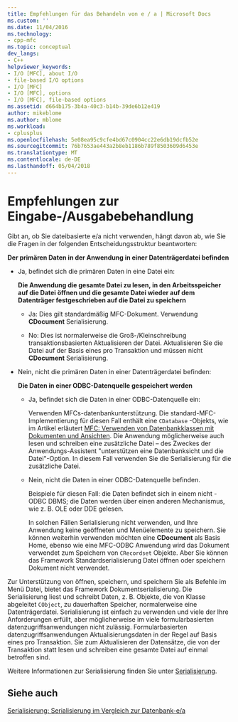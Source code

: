 ```yaml
---
title: Empfehlungen für das Behandeln von e / a | Microsoft Docs
ms.custom: ''
ms.date: 11/04/2016
ms.technology:
- cpp-mfc
ms.topic: conceptual
dev_langs:
- C++
helpviewer_keywords:
- I/O [MFC], about I/O
- file-based I/O options
- I/O [MFC]
- I/O [MFC], options
- I/O [MFC], file-based options
ms.assetid: d664b175-3b4a-40c3-b14b-39de6b12e419
author: mikeblome
ms.author: mblome
ms.workload:
- cplusplus
ms.openlocfilehash: 5e08ea95c9cfe4bd67c0904cc22e6db19dcfb52e
ms.sourcegitcommit: 76b7653ae443a2b8eb1186b789f8503609d6453e
ms.translationtype: MT
ms.contentlocale: de-DE
ms.lasthandoff: 05/04/2018
---
```

# <a name="recommendations-for-handling-inputoutput"></a>Empfehlungen zur Eingabe-/Ausgabebehandlung
Gibt an, ob Sie dateibasierte e/a nicht verwenden, hängt davon ab, wie Sie die Fragen in der folgenden Entscheidungsstruktur beantworten:  
  
 **Der primären Daten in der Anwendung in einer Datenträgerdatei befinden**  
  
-   Ja, befindet sich die primären Daten in eine Datei ein:  
  
     **Die Anwendung die gesamte Datei zu lesen, in den Arbeitsspeicher auf die Datei öffnen und die gesamte Datei wieder auf dem Datenträger festgeschrieben auf die Datei zu speichern**  
  
    -   Ja: Dies gilt standardmäßig MFC-Dokument. Verwendung **CDocument** Serialisierung.  
  
    -   No: Dies ist normalerweise die Groß-/Kleinschreibung transaktionsbasierten Aktualisieren der Datei. Aktualisieren Sie die Datei auf der Basis eines pro Transaktion und müssen nicht **CDocument** Serialisierung.  
  
-   Nein, nicht die primären Daten in einer Datenträgerdatei befinden:  
  
     **Die Daten in einer ODBC-Datenquelle gespeichert werden**  
  
    -   Ja, befindet sich die Daten in einer ODBC-Datenquelle ein:  
  
         Verwenden MFCs-datenbankunterstützung. Die standard-MFC-Implementierung für diesen Fall enthält eine `CDatabase` -Objekts, wie im Artikel erläutert [MFC: Verwenden von Datenbankklassen mit Dokumenten und Ansichten](../data/mfc-using-database-classes-with-documents-and-views.md). Die Anwendung möglicherweise auch lesen und schreiben eine zusätzliche Datei – des Zweckes der Anwendungs-Assistent "unterstützen eine Datenbanksicht und die Datei"-Option. In diesem Fall verwenden Sie die Serialisierung für die zusätzliche Datei.  
  
    -   Nein, nicht die Daten in einer ODBC-Datenquelle befinden.  
  
         Beispiele für diesen Fall: die Daten befindet sich in einem nicht - ODBC DBMS; die Daten werden über einen anderen Mechanismus, wie z. B. OLE oder DDE gelesen.  
  
         In solchen Fällen Serialisierung nicht verwenden, und Ihre Anwendung keine geöffneten und Menüelemente zu speichern. Sie können weiterhin verwenden möchten eine **CDocument** als Basis Home, ebenso wie eine MFC-ODBC Anwendung wird das Dokument verwendet zum Speichern von `CRecordset` Objekte. Aber Sie können das Framework Standardserialisierung Datei öffnen oder speichern Dokument nicht verwendet.  
  
 Zur Unterstützung von öffnen, speichern, und speichern Sie als Befehle im Menü Datei, bietet das Framework Dokumentserialisierung. Die Serialisierung liest und schreibt Daten, z. B. Objekte, die von Klasse abgeleitet `CObject`, zu dauerhaften Speicher, normalerweise eine Datenträgerdatei. Serialisierung ist einfach zu verwenden und viele der Ihre Anforderungen erfüllt, aber möglicherweise im viele formularbasierten datenzugriffsanwendungen nicht zulässig. Formularbasierten datenzugriffsanwendungen Aktualisierungsdaten in der Regel auf Basis eines pro Transaktion. Sie zum Aktualisieren der Datensätze, die von der Transaktion statt lesen und schreiben eine gesamte Datei auf einmal betroffen sind.  
  
 Weitere Informationen zur Serialisierung finden Sie unter [Serialisierung](../mfc/serialization-in-mfc.md).  
  
## <a name="see-also"></a>Siehe auch  
 [Serialisierung: Serialisierung im Vergleich zur Datenbank-e/a](../mfc/serialization-serialization-vs-database-input-output.md)
